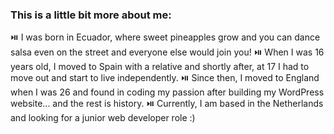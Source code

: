 ### This is a little bit more about me:

⏯️ I was born in Ecuador, where sweet pineapples grow and you can dance salsa even on the street and everyone else would join you!
⏯️ When I was 16 years old, I moved to Spain with a relative and shortly after, at 17 I had to move out and start to live independently.
⏯️ Since then, I moved to England when I was 26 and found in coding my passion after building my WordPress website... and the rest is history.
⏯️ Currently, I am based in the Netherlands and looking for a junior web developer role :)
